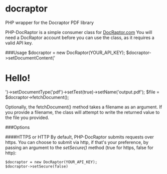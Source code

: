 docraptor
=========

PHP wrapper for the Docraptor PDF library

PHP-DocRaptor is a simple consumer class for [DocRaptor.com](http://www.docraptor.com)
You will need a DocRaptor account before you can use the class, as it requires a valid API key.

###Usage
    $docraptor = new DocRaptor(YOUR_API_KEY);
    $docraptor->setDocumentContent('<h1>Hello!</h1>')->setDocumentType('pdf')->setTest(true)->setName('output.pdf');
    $file = $docraptor->fetchDocument();

Optionally, the fetchDocument() method takes a filename as an argument.  If you provide
a filename, the class will attempt to write the returned value to the file you provided.

###Options

####HTTPS or HTTP
By default, PHP-DocRaptor submits requests over https.  You can choose to submit via http, if that's your preference, by passing an argument to the *setSecure()* method (true for https, false for http):

	$docraptor = new DocRaptor(YOUR_API_KEY);
	$docraptor->setSecure(false)
